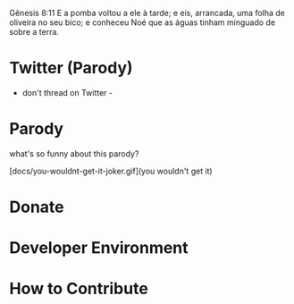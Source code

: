 Gênesis 8:11 E a pomba voltou a ele à tarde; e eis, arrancada, uma folha de oliveira no seu bico; e conheceu Noé que as águas tinham minguado de sobre a terra. 

# Twitter (Parody)
 - don't thread on Twitter -

# Parody

what's so funny about this parody?

[docs/you-wouldnt-get-it-joker.gif](you wouldn't get it)

# Donate

# Developer Environment

# How to Contribute
